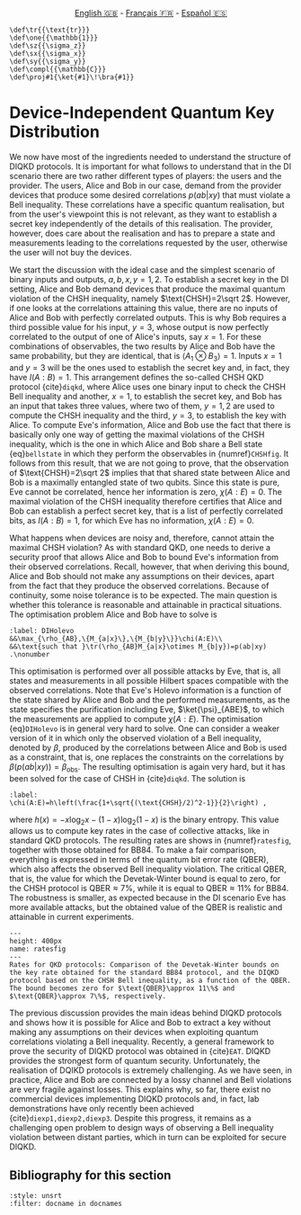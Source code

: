 <p style="text-align: center;">
    <a id="linken" href="../../../../en/content/index.html">English &#x1F1EC;&#x1F1E7;</a> - 
    <a id="linkfr" href="../../../../fr/content/index.html">Français &#x1F1EB;&#x1F1F7;</a> - 
    <a id="linkes" href="../../../../es/content/index.html">Español &#x1F1EA;&#x1F1F8;</a>
</p>
<script>
    currentPage = window.location.href;
    beforeLang = currentPage.slice(0, currentPage.indexOf("content") - 3);
    afterLang = currentPage.slice(currentPage.indexOf("content"));
    document.getElementById("linken").href = beforeLang + "en/" + afterLang;
    document.getElementById("linkfr").href = beforeLang + "fr/" + afterLang;
    document.getElementById("linkes").href = beforeLang + "es/" + afterLang;
</script>



```{math}
\def\tr{{\text{tr}}}
\def\one{{\mathbb{1}}}
\def\sz{{\sigma_z}}
\def\sx{{\sigma_x}}
\def\sy{{\sigma_y}}
\def\compl{{\mathbb{C}}}
\def\proj#1{\ket{#1}\!\bra{#1}}
```

# Device-Independent Quantum Key Distribution

We now have most of the ingredients needed to understand the structure of DIQKD protocols. It is important for what follows to understand that in the DI scenario there are two rather different types of players: the users and the provider. The users, Alice and Bob in our case, demand from the provider devices that produce some desired correlations $p(ab|xy)$ that must violate a Bell inequality. These correlations have a specific quantum realisation, but from the user's viewpoint this is not relevant, as they want to establish a secret key independently of the details of this realisation. The provider, however, does care about the realisation and has to prepare a state and measurements leading to the correlations requested by the user, otherwise the user will not buy the devices.

We start the discussion with the ideal case and the simplest scenario of binary inputs and outputs, $a,b,x,y=1,2$. To establish a secret key in the DI setting, Alice and Bob demand devices that produce the maximal quantum violation of the CHSH inequality, namely $\text{CHSH}=2\sqrt 2$. However, if one looks at the correlations attaining this value, there are no inputs of Alice and Bob with perfectly correlated outputs. This is why Bob requires a third possible value for his input, $y=3$, whose output is  now perfectly correlated to the output of one of Alice's inputs, say $x=1$. For these combinations of observables, the two results by Alice and Bob have the same probability, but they are identical, that is $\langle A_1\otimes B_3\rangle=1$. Inputs $x=1$ and $y=3$ will be the ones used to establish the secret key and, in fact, they have $I(A:B)=1$. This arrangement defines the so-called CHSH QKD protocol {cite}`diqkd`, where Alice uses one binary input to check the CHSH Bell inequality and another, $x=1$, to establish the secret key, and Bob has an input that takes three values, where two of them, $y=1,2$ are used to compute the CHSH inequality and the third, $y=3$, to establish the key with Alice. To compute Eve's information, Alice and Bob use the fact that there is basically only one way of getting the maximal violations of the CHSH inequality, which is the one in which Alice and Bob share a Bell state {eq}`bellstate` in which they perform the observables in {numref}`CHSHfig`. It follows from this result, that we are not going to prove, that the observation of $\text{CHSH}=2\sqrt 2$ implies that that shared state between Alice and Bob is a maximally entangled state of two qubits. Since this state is pure, Eve cannot be correlated, hence her information is zero, $\chi(A:E)=0$. The maximal violation of the CHSH inequality therefore certifies that Alice and Bob can establish a perfect secret key, that is a list of perfectly correlated bits, as $I(A:B)=1$, for which Eve has no information, $\chi(A:E)=0$.

What happens when devices are noisy and, therefore, cannot attain the maximal CHSH violation? As with standard QKD, one needs to derive a security proof that allows Alice and Bob to bound Eve's information from their observed correlations. Recall, however, that when deriving this bound, Alice and Bob should not make any assumptions on their devices, apart from the fact that they produce the observed correlations. Because of continuity, some noise tolerance is to be expected. The main question is whether this tolerance is reasonable and attainable in practical situations. The optimisation problem Alice and Bob have to solve is

```{math}
:label: DIHolevo
&&\max_{\rho_{AB},\{M_{a|x}\},\{M_{b|y}\}}\chi(A:E)\\
&&\text{such that }\tr(\rho_{AB}M_{a|x}\otimes M_{b|y})=p(ab|xy) .\nonumber
```

This optimisation is performed over all possible attacks by Eve, that is, all states and measurements in all possible Hilbert spaces compatible with the observed correlations. Note that Eve's Holevo information is a function of the state shared by Alice and Bob and the performed measurements, as the state specifies the purification including Eve, $\ket{\psi}_{ABE}$, to which the measurements are applied to compute $\chi(A:E)$. The optimisation {eq}`DIHolevo` is in general very hard to solve. One can consider a weaker version of it in which only the observed violation of a Bell inequality, denoted by $\beta$, produced by the correlations between Alice and Bob is used as a constraint, that is, one replaces the constraints on the correlations by $\beta(p(ab|xy))=\beta_{\text{obs}}$. The resulting optimisation is again very hard, but it has been solved for the case of CHSH in {cite}`diqkd`. The solution is

```{math}
:label:
\chi(A:E)=h\left(\frac{1+\sqrt{(\text{CHSH}/2)^2-1}}{2}\right) ,
```

where $h(x)=-x\log_2x-(1-x)\log_2(1-x)$ is the binary entropy. This value allows us to compute key rates in the case of collective attacks, like in standard QKD protocols. The resulting rates are shows in {numref}`ratesfig`, together with those obtained for BB84. To make a fair comparison, everything is expressed in terms of the quantum bit error rate (QBER), which also affects the observed Bell inequality violation. The critical QBER, that is, the value for which the Devetak-Winter bound is equal to zero, for the CHSH protocol is $\text{QBER}\approx 7\%$, while it is equal to $\text{QBER}\approx 11\%$ for BB84. The robustness is smaller, as expected because in the DI scenario Eve has more available attacks, but the obtained value of the QBER is realistic and attainable in current experiments.

```{figure} ./Key_Rates.png
---
height: 400px
name: ratesfig
---
Rates for QKD protocols: Comparison of the Devetak-Winter bounds on the key rate obtained for the standard BB84 protocol, and the DIQKD protocol based on the CHSH Bell inequality, as a function of the QBER. The bound becomes zero for $\text{QBER}\approx 11\%$ and $\text{QBER}\approx 7\%$, respectively.
```

The previous discussion provides the main ideas behind DIQKD protocols and shows how it is possible for Alice and Bob to extract a key without making any assumptions on their devices when exploiting quantum correlations violating a Bell inequality. Recently, a general framework to prove the security of DIQKD protocol was obtained in {cite}`EAT`. DIQKD provides the strongest form of quantum security. Unfortunately, the realisation of DQIKD protocols is extremely challenging. As we have seen, in practice, Alice and Bob are connected by a lossy channel and Bell violations are very fragile against losses. This explains why, so far, there exist no commercial devices implementing DIQKD protocols and, in fact, lab demonstrations have only recently been achieved {cite}`diexp1,diexp2,diexp3`. Despite this progress, it remains as a challenging open problem to design ways of observing a Bell inequality violation between distant parties, which in turn can be exploited for secure DIQKD. 

## Bibliography for this section
```{bibliography}
:style: unsrt
:filter: docname in docnames
```



